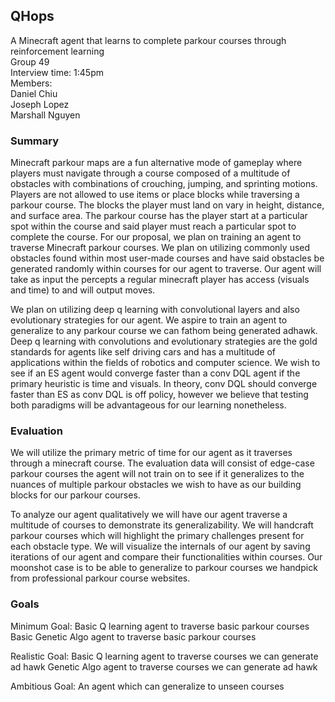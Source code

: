 ## QHops

A Minecraft agent that learns to complete parkour courses through reinforcement learning <br>
Group 49 <br>
Interview time: 1:45pm <br> 
Members:<br>
Daniel Chiu <br>
Joseph Lopez <br>
Marshall Nguyen <br>

### Summary

Minecraft parkour maps are a fun alternative mode of gameplay where players must navigate through a course composed of a multitude of obstacles with combinations of crouching, jumping, and sprinting motions. Players are not allowed to use items or place blocks while traversing a parkour course. The blocks the player must land on vary in height, distance, and surface area. The parkour course has the player start at a particular spot within the course and said player must reach a particular spot to complete the course. For our proposal, we plan on training an agent to traverse Minecraft parkour courses. We plan on utilizing commonly used obstacles found within most user-made courses and have said obstacles be generated randomly within courses for our agent to traverse. Our agent will take as input the percepts a regular minecraft player has access (visuals and time) to and will output moves.

We plan on utilizing deep q learning with convolutional layers and also evolutionary strategies for our agent. We aspire to train an agent to generalize to any parkour course we can fathom being generated adhawk. Deep q learning with convolutions and evolutionary strategies are the gold standards for agents like self driving cars and has a multitude of applications within the fields of robotics and computer science. We wish to see if an ES agent would converge faster than a conv DQL agent if the primary heuristic is time and visuals. In theory, conv DQL should converge faster than ES as conv DQL is off policy, however we believe that testing both paradigms will be advantageous for our learning nonetheless.  

### Evaluation
 
We will utilize the primary metric of time for our agent as it traverses through a minecraft course. The evaluation data will consist of edge-case parkour courses the agent will not train on to see if it generalizes to the nuances of multiple parkour obstacles we wish to have as our building blocks for our parkour courses.
 
To analyze our agent qualitatively we will have our agent traverse a multitude of courses to demonstrate its generalizability. We will handcraft parkour courses which will highlight the primary challenges present for each obstacle type. We will visualize the internals of our agent by saving iterations of our agent and compare their functionalities within courses. Our moonshot case is to be able to generalize to parkour courses we handpick from professional parkour course websites. 

### Goals

Minimum Goal:
Basic Q learning agent to traverse basic parkour courses
Basic Genetic Algo agent to traverse basic parkour courses

Realistic Goal:
Basic Q learning agent to traverse courses we can generate ad hawk
Genetic Algo agent to traverse courses we can generate ad hawk

Ambitious Goal:
An agent which can generalize to unseen courses

